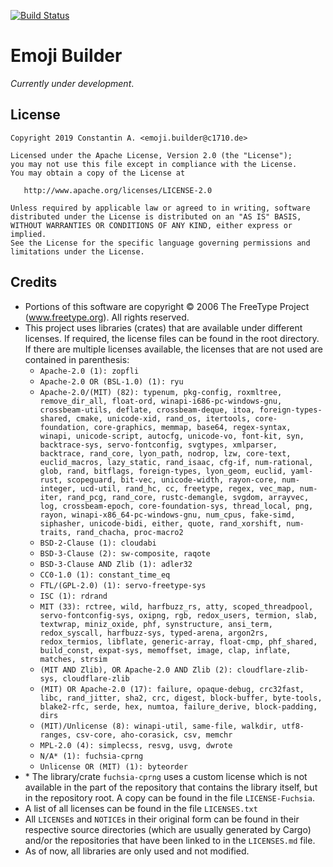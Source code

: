 [![Build Status](https://travis-ci.com/C1710/emoji_builder.svg?token=Mr9kkSveUkaSSi3GNLyz&branch=dev)](https://travis-ci.com/C1710/emoji_builder)

# Emoji Builder
_Currently under development_.
 
## License
    Copyright 2019 Constantin A. <emoji.builder@c1710.de>

    Licensed under the Apache License, Version 2.0 (the "License");
    you may not use this file except in compliance with the License.
    You may obtain a copy of the License at

       http://www.apache.org/licenses/LICENSE-2.0

    Unless required by applicable law or agreed to in writing, software
    distributed under the License is distributed on an "AS IS" BASIS,
    WITHOUT WARRANTIES OR CONDITIONS OF ANY KIND, either express or implied.
    See the License for the specific language governing permissions and
    limitations under the License.

## Credits
- Portions of this software are copyright © 2006 The FreeType
  Project (www.freetype.org).  All rights reserved.
- This project uses libraries (crates) that are available under different licenses.
  If required, the license files can be found in the root directory.  
  If there are multiple licenses available, the licenses that are not used are contained in parenthesis:
    - `Apache-2.0 (1): zopfli`
    - `Apache-2.0 OR (BSL-1.0) (1): ryu`
    - `Apache-2.0/(MIT) (82): typenum, pkg-config, roxmltree, remove_dir_all, float-ord, winapi-i686-pc-windows-gnu, crossbeam-utils, deflate, crossbeam-deque, itoa, foreign-types-shared, cmake, unicode-xid, rand_os, itertools, core-foundation, core-graphics, memmap, base64, regex-syntax, winapi, unicode-script, autocfg, unicode-vo, font-kit, syn, backtrace-sys, servo-fontconfig, svgtypes, xmlparser, backtrace, rand_core, lyon_path, nodrop, lzw, core-text, euclid_macros, lazy_static, rand_isaac, cfg-if, num-rational, glob, rand, bitflags, foreign-types, lyon_geom, euclid, yaml-rust, scopeguard, bit-vec, unicode-width, rayon-core, num-integer, ucd-util, rand_hc, cc, freetype, regex, vec_map, num-iter, rand_pcg, rand_core, rustc-demangle, svgdom, arrayvec, log, crossbeam-epoch, core-foundation-sys, thread_local, png, rayon, winapi-x86_64-pc-windows-gnu, num_cpus, fake-simd, siphasher, unicode-bidi, either, quote, rand_xorshift, num-traits, rand_chacha, proc-macro2`
    - `BSD-2-Clause (1): cloudabi`
    - `BSD-3-Clause (2): sw-composite, raqote`
    - `BSD-3-Clause AND Zlib (1): adler32`
    - `CC0-1.0 (1): constant_time_eq`
    - `FTL/(GPL-2.0) (1): servo-freetype-sys`
    - `ISC (1): rdrand`
    - `MIT (33): rctree, wild, harfbuzz_rs, atty, scoped_threadpool, servo-fontconfig-sys, oxipng, rgb, redox_users, termion, slab, textwrap, miniz_oxide, phf, synstructure, ansi_term, redox_syscall, harfbuzz-sys, typed-arena, argon2rs, redox_termios, libflate, generic-array, float-cmp, phf_shared, build_const, expat-sys, memoffset, image, clap, inflate, matches, strsim`
    - `(MIT AND Zlib), OR Apache-2.0 AND Zlib (2): cloudflare-zlib-sys, cloudflare-zlib`
    - `(MIT) OR Apache-2.0 (17): failure, opaque-debug, crc32fast, libc, rand_jitter, sha2, crc, digest, block-buffer, byte-tools, blake2-rfc, serde, hex, numtoa, failure_derive, block-padding, dirs`
    - `(MIT)/Unlicense (8): winapi-util, same-file, walkdir, utf8-ranges, csv-core, aho-corasick, csv, memchr`
    - `MPL-2.0 (4): simplecss, resvg, usvg, dwrote`
    - `N/A* (1): fuchsia-cprng`
    - `Unlicense OR (MIT) (1): byteorder`
- \* The library/crate `fuchsia-cprng` uses a custom license which is not available in the part of the repository that
    contains the library itself, but in the repository root. A copy can be found in the file `LICENSE-Fuchsia`.
- A list of all licenses can be found in the file `LICENSES.txt`
- All `LICENSE`s and `NOTICE`s in their original form can be found in their respective source directories (which are usually generated by Cargo)
  and/or the repositories that have been linked to in the `LICENSES.md` file.
- As of now, all libraries are only used and not modified.

